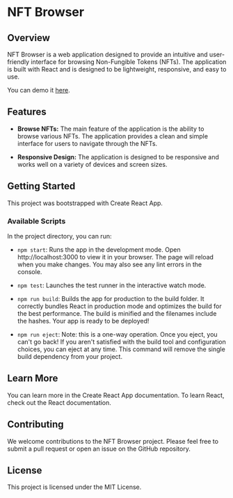 # NFT Browser

## Overview

NFT Browser is a web application designed to provide an intuitive and user-friendly interface for browsing Non-Fungible Tokens (NFTs). The application is built with React and is designed to be lightweight, responsive, and easy to use.

You can demo it [here](https://master.d3lcrvsygn5gex.amplifyapp.com/).

## Features

- **Browse NFTs:** The main feature of the application is the ability to browse various NFTs. The application provides a clean and simple interface for users to navigate through the NFTs.

- **Responsive Design:** The application is designed to be responsive and works well on a variety of devices and screen sizes.

## Getting Started

This project was bootstrapped with Create React App.

### Available Scripts

In the project directory, you can run:

- `npm start`: Runs the app in the development mode. Open http://localhost:3000 to view it in your browser. The page will reload when you make changes. You may also see any lint errors in the console.

- `npm test`: Launches the test runner in the interactive watch mode.

- `npm run build`: Builds the app for production to the build folder. It correctly bundles React in production mode and optimizes the build for the best performance. The build is minified and the filenames include the hashes. Your app is ready to be deployed!

- `npm run eject`: Note: this is a one-way operation. Once you eject, you can't go back! If you aren't satisfied with the build tool and configuration choices, you can eject at any time. This command will remove the single build dependency from your project.

## Learn More

You can learn more in the Create React App documentation. To learn React, check out the React documentation.

## Contributing

We welcome contributions to the NFT Browser project. Please feel free to submit a pull request or open an issue on the GitHub repository.

## License

This project is licensed under the MIT License.
